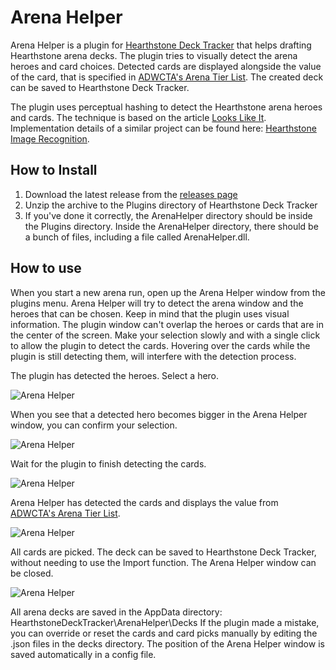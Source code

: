 # Arena Helper

Arena Helper is a plugin for [Hearthstone Deck Tracker](https://github.com/Epix37/Hearthstone-Deck-Tracker) that helps drafting Hearthstone arena decks. The plugin tries to visually detect the arena heroes and card choices. Detected cards are displayed alongside the value of the card, that is specified in [ADWCTA's Arena Tier List](http://www.heartharena.com/tierlist). The created deck can be saved to Hearthstone Deck Tracker.

The plugin uses perceptual hashing to detect the Hearthstone arena heroes and cards. The technique is based on the article [Looks Like It](http://www.hackerfactor.com/blog/?/archives/432-Looks-Like-It.html). Implementation details of a similar project can be found here: [Hearthstone Image Recognition](https://github.com/wittenbe/Hearthstone-Image-Recognition).

## How to Install

1) Download the latest release from the [releases page](https://github.com/rembound/Arena-Helper/releases)  
2) Unzip the archive to the Plugins directory of Hearthstone Deck Tracker  
3) If you've done it correctly, the ArenaHelper directory should be inside the Plugins directory. Inside the ArenaHelper directory, there should be a bunch of files, including a file called ArenaHelper.dll.

## How to use

When you start a new arena run, open up the Arena Helper window from the plugins menu. Arena Helper will try to detect the arena window and the heroes that can be chosen. Keep in mind that the plugin uses visual information. The plugin window can't overlap the heroes or cards that are in the center of the screen. Make your selection slowly and with a single click to allow the plugin to detect the cards. Hovering over the cards while the plugin is still detecting them, will interfere with the detection process.

The plugin has detected the heroes. Select a hero.

![Arena Helper](http://i.imgur.com/H4Of3ps.png)

When you see that a detected hero becomes bigger in the Arena Helper window, you can confirm your selection.

![Arena Helper](http://i.imgur.com/aMFJba9.png)

Wait for the plugin to finish detecting the cards.

![Arena Helper](http://i.imgur.com/ShfMZnw.png)

Arena Helper has detected the cards and displays the value from [ADWCTA's Arena Tier List](http://www.heartharena.com/tierlist).

![Arena Helper](http://i.imgur.com/olNe9D7.png)

All cards are picked. The deck can be saved to Hearthstone Deck Tracker, without needing to use the Import function. The Arena Helper window can be closed.

![Arena Helper](http://i.imgur.com/AnPaN4L.png)

All arena decks are saved in the AppData directory: HearthstoneDeckTracker\ArenaHelper\Decks
If the plugin made a mistake, you can override or reset the cards and card picks manually by editing the .json files in the decks directory.
The position of the Arena Helper window is saved automatically in a config file.